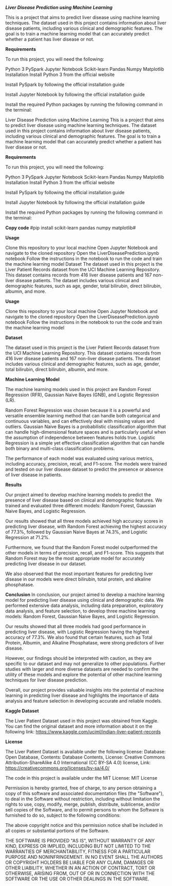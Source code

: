 _**Liver Disease Prediction using Machine Learning**_


This is a project that aims to predict liver disease using machine learning techniques. The dataset used in this project contains information about liver disease patients, including various clinical and demographic features. The goal is to train a machine learning model that can accurately predict whether a patient has liver disease or not.

**Requirements**

To run this project, you will need the following:

Python 3
PySpark
Jupyter Notebook
Scikit-learn
Pandas
Numpy
Matplotlib
Installation
Install Python 3 from the official website

Install PySpark by following the official installation guide

Install Jupyter Notebook by following the official installation guide

Install the required Python packages by running the following command in the terminal:

Liver Disease Prediction using Machine Learning
This is a project that aims to predict liver disease using machine learning techniques. The dataset used in this project contains information about liver disease patients, including various clinical and demographic features. The goal is to train a machine learning model that can accurately predict whether a patient has liver disease or not.

**Requirements**

To run this project, you will need the following:

Python 3
PySpark
Jupyter Notebook
Scikit-learn
Pandas
Numpy
Matplotlib
Installation
Install Python 3 from the official website

Install PySpark by following the official installation guide

Install Jupyter Notebook by following the official installation guide

Install the required Python packages by running the following command in the terminal:

**Copy code**
#pip install scikit-learn pandas numpy matplotlib#


**Usage**

Clone this repository to your local machine
Open Jupyter Notebook and navigate to the cloned repository
Open the LiverDiseasePrediction.ipynb notebook
Follow the instructions in the notebook to run the code and train the machine learning model
Dataset
The dataset used in this project is the Liver Patient Records dataset from the UCI Machine Learning Repository. This dataset contains records from 416 liver disease patients and 167 non-liver disease patients. The dataset includes various clinical and demographic features, such as age, gender, total bilirubin, direct bilirubin, albumin, and more.

**Usage**

Clone this repository to your local machine
Open Jupyter Notebook and navigate to the cloned repository
Open the LiverDiseasePrediction.ipynb notebook
Follow the instructions in the notebook to run the code and train the machine learning model


**Dataset**

The dataset used in this project is the Liver Patient Records dataset from the UCI Machine Learning Repository. This dataset contains records from 416 liver disease patients and 167 non-liver disease patients. The dataset includes various clinical and demographic features, such as age, gender, total bilirubin, direct bilirubin, albumin, and more.

**Machine Learning Model**

The machine learning models used in this project are Random Forest Regression (RFR), Gaussian Naive Bayes (GNB), and Logistic Regression (LR).

Random Forest Regression was chosen because it is a powerful and versatile ensemble learning method that can handle both categorical and continuous variables, and can effectively deal with missing values and outliers. Gaussian Naive Bayes is a probabilistic classification algorithm that can handle high-dimensional feature spaces and is particularly useful when the assumption of independence between features holds true. Logistic Regression is a simple yet effective classification algorithm that can handle both binary and multi-class classification problems.

The performance of each model was evaluated using various metrics, including accuracy, precision, recall, and F1-score. The models were trained and tested on our liver disease dataset to predict the presence or absence of liver disease in patients.

**Results**

Our project aimed to develop machine learning models to predict the presence of liver disease based on clinical and demographic features. We trained and evaluated three different models: Random Forest, Gaussian Naive Bayes, and Logistic Regression.

Our results showed that all three models achieved high accuracy scores in predicting liver disease, with Random Forest achieving the highest accuracy of 77.3%, followed by Gaussian Naive Bayes at 74.3%, and Logistic Regression at 71.2%.

Furthermore, we found that the Random Forest model outperformed the other models in terms of precision, recall, and F1-score. This suggests that Random Forest may be the most appropriate model for accurately predicting liver disease in our dataset.

We also observed that the most important features for predicting liver disease in our models were direct bilirubin, total protein, and alkaline phosphatase.

**Conclusion**
In conclusion, our project aimed to develop a machine learning model for predicting liver disease using clinical and demographic data. We performed extensive data analysis, including data preparation, exploratory data analysis, and feature selection, to develop three machine learning models: Random Forest, Gaussian Naive Bayes, and Logistic Regression.

Our results showed that all three models had good performance in predicting liver disease, with Logistic Regression having the highest accuracy of 77.3%. We also found that certain features, such as Total Protein, Albumin, and Alkaline Phosphatase, were strong predictors of liver disease.

However, our findings should be interpreted with caution, as they are specific to our dataset and may not generalize to other populations. Further studies with larger and more diverse datasets are needed to confirm the utility of these models and explore the potential of other machine learning techniques for liver disease prediction.

Overall, our project provides valuable insights into the potential of machine learning in predicting liver disease and highlights the importance of data analysis and feature selection in developing accurate and reliable models.

**Kaggle Dataset**

The Liver Patient Dataset used in this project was obtained from Kaggle. You can find the original dataset and more information about it on the following link:
https://www.kaggle.com/uciml/indian-liver-patient-records

**License**

The Liver Patient Dataset is available under the following license:
Database: Open Database, Contents: Database Contents, License: Creative Commons Attribution-ShareAlike 4.0 International (CC BY-SA 4.0) license, Link: https://creativecommons.org/licenses/by-sa/4.0/

The code in this project is available under the MIT License:
MIT License

Permission is hereby granted, free of charge, to any person obtaining a copy of this software and associated documentation files (the "Software"), to deal in the Software without restriction, including without limitation the rights to use, copy, modify, merge, publish, distribute, sublicense, and/or sell copies of the Software, and to permit persons to whom the Software is furnished to do so, subject to the following conditions:

The above copyright notice and this permission notice shall be included in all copies or substantial portions of the Software.

THE SOFTWARE IS PROVIDED "AS IS", WITHOUT WARRANTY OF ANY KIND, EXPRESS OR IMPLIED, INCLUDING BUT NOT LIMITED TO THE WARRANTIES OF MERCHANTABILITY, FITNESS FOR A PARTICULAR PURPOSE AND NONINFRINGEMENT. IN NO EVENT SHALL THE AUTHORS OR COPYRIGHT HOLDERS BE LIABLE FOR ANY CLAIM, DAMAGES OR OTHER LIABILITY, WHETHER IN AN ACTION OF CONTRACT, TORT OR OTHERWISE, ARISING FROM, OUT OF OR IN CONNECTION WITH THE SOFTWARE OR THE USE OR OTHER DEALINGS IN THE SOFTWARE.

